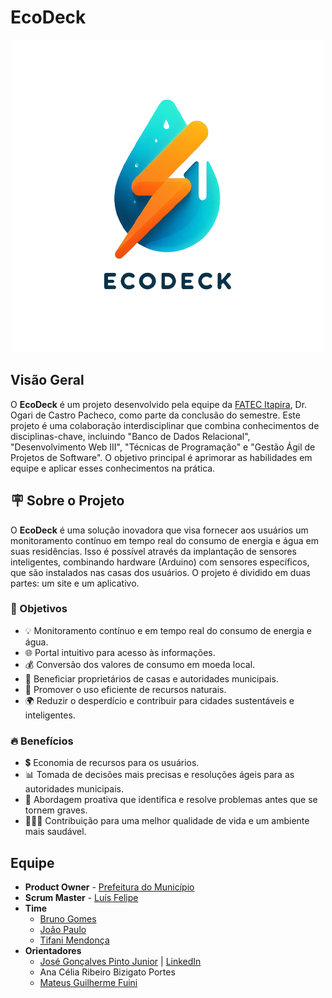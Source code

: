 # EcoDeck
<div align="center">
  <img src="Aplicativo/assets/img/logo.png" alt="EcoDeck - Logo">
</div>

## Visão Geral

O **EcoDeck** é um projeto desenvolvido pela equipe da [FATEC Itapira](https://www.fatecitapira.edu.br/), Dr. Ogari de Castro Pacheco, como parte da conclusão do semestre. Este projeto é uma colaboração interdisciplinar que combina conhecimentos de disciplinas-chave, incluindo "Banco de Dados Relacional", "Desenvolvimento Web III", "Técnicas de Programação" e "Gestão Ágil de Projetos de Software". O objetivo principal é aprimorar as habilidades em equipe e aplicar esses conhecimentos na prática.

## 🪧 Sobre o Projeto

O **EcoDeck** é uma solução inovadora que visa fornecer aos usuários um monitoramento contínuo em tempo real do consumo de energia e água em suas residências. Isso é possível através da implantação de sensores inteligentes, combinando hardware (Arduino) com sensores específicos, que são instalados nas casas dos usuários. O projeto é dividido em duas partes: um site e um aplicativo.

### 🎯 Objetivos

- 💡 Monitoramento contínuo e em tempo real do consumo de energia e água.
- 🌐 Portal intuitivo para acesso às informações.
- 💰 Conversão dos valores de consumo em moeda local.
- 🏡 Beneficiar proprietários de casas e autoridades municipais.
- 🌿 Promover o uso eficiente de recursos naturais.
- 🌍 Reduzir o desperdício e contribuir para cidades sustentáveis e inteligentes.

### 🔥 Benefícios

- 💲 Economia de recursos para os usuários.
- 📊 Tomada de decisões mais precisas e resoluções ágeis para as autoridades municipais.
- 🚀 Abordagem proativa que identifica e resolve problemas antes que se tornem graves.
- 👨‍👩‍👦 Contribuição para uma melhor qualidade de vida e um ambiente mais saudável.

## Equipe

- **Product Owner** - [Prefeitura do Município](https://itapira.sp.gov.br/)
- **Scrum Master** - [Luís Felipe](https://github.com/LuisFelipeSalvarani)
- **Time**
  - [Bruno Gomes](https://github.com/BrunoOliveira1989)
  - [João Paulo](https://github.com/Joao-PauloBR)
  - [Tifani Mendonça](https://github.com/timendonca)
- **Orientadores**
  - [José Gonçalves Pinto Junior](https://github.com/jrgoncalves85) | [LinkedIn](https://www.linkedin.com/in/jrgoncalves85/)
  - Ana Célia Ribeiro Bizigato Portes
  - [Mateus Guilherme Fuini](https://github.com/mateusfuini)
